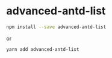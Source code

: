 # advanced-antd-list

```bash
npm install --save advanced-antd-list
```

or

```bash
yarn add advanced-antd-list
```